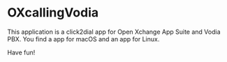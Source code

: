 # OXcallingVodia

This application is a click2dial app for Open Xchange App Suite and Vodia PBX. 
You find a app for macOS and an app for Linux.

Have fun!
